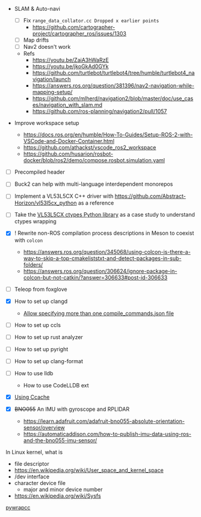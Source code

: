 - SLAM & Auto-navi
    - [ ] Fix `range_data_collator.cc Dropped x earlier points`
        - https://github.com/cartographer-project/cartographer_ros/issues/1303
    - [ ] Map drifts
    - [ ] Nav2 doesn't work
    - Refs
        - https://youtu.be/ZaiA3hWaRzE
        - https://youtu.be/jkoGkAd0GYk
        - https://github.com/turtlebot/turtlebot4/tree/humble/turtlebot4_navigation/launch
        - https://answers.ros.org/question/381396/nav2-navigation-while-mapping-setup/
        - https://github.com/mlherd/navigation2/blob/master/doc/use_cases/navigation_with_slam.md
        - https://github.com/ros-planning/navigation2/pull/1057

- Improve workspace setup
    - https://docs.ros.org/en/humble/How-To-Guides/Setup-ROS-2-with-VSCode-and-Docker-Container.html
    - https://github.com/athackst/vscode_ros2_workspace
    - https://github.com/husarion/rosbot-docker/blob/ros2/demo/compose.rosbot.simulation.yaml

- [ ] Precompiled header
- [ ] Buck2 can help with multi-language interdependent monorepos
- [ ] Implement a VL53L5CX C++ driver with https://github.com/Abstract-Horizon/vl53l5cx_python as a reference
- [ ] Take the [VL53L5CX ctypes Python library](https://github.com/Abstract-Horizon/vl53l5cx_python/issues/1) as a case study to understand ctypes wrapping 

- [x] ! Rewrite non-ROS compilation process descriptions in Meson to coexist with `colcon`
    - https://answers.ros.org/question/345068/using-colcon-is-there-a-way-to-skip-a-top-cmakeliststxt-and-detect-packages-in-sub-folders/
    - https://answers.ros.org/question/306624/ignore-package-in-colcon-but-not-catkin/?answer=306633#post-id-306633
- [ ] Teleop from foxglove
- [x] How to set up clangd
    - [Allow specifying more than one compile_commands.json file](https://github.com/clangd/clangd/issues/1092)
- [ ] How to set up ccls
- [ ] How to set up rust analyzer
- [ ] How to set up pyright
- [ ] How to set up clang-format
- [ ] How to use lldb
    - How to use CodeLLDB ext
- [x] [Using Ccache](https://autowarefoundation.github.io/autoware-documentation/main/how-to-guides/advanced-usage-of-colcon/)
- [x] ~~BNO055~~ An IMU with gyroscope and RPLIDAR
    - https://learn.adafruit.com/adafruit-bno055-absolute-orientation-sensor/overview
    - https://automaticaddison.com/how-to-publish-imu-data-using-ros-and-the-bno055-imu-sensor/

In Linux kernel, what is
- file descriptor
- https://en.wikipedia.org/wiki/User_space_and_kernel_space
- /dev interface
- character device file
    - major and minor device number
- https://en.wikipedia.org/wiki/Sysfs

[pywrapcc](https://github.com/google/pywrapcc)
